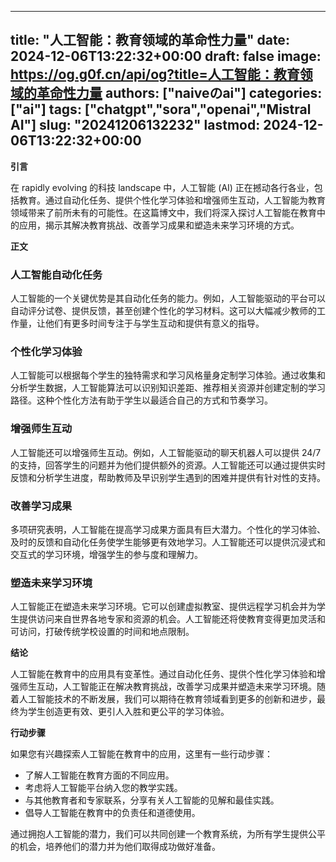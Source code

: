 
---
title: "人工智能：教育领域的革命性力量"
date: 2024-12-06T13:22:32+00:00
draft: false
image: https://og.g0f.cn/api/og?title=人工智能：教育领域的革命性力量
authors: ["naiveのai"]
categories: ["ai"]
tags: ["chatgpt","sora","openai","Mistral AI"]
slug: "20241206132232"
lastmod: 2024-12-06T13:22:32+00:00
---
**引言**

在 rapidly evolving 的科技 landscape 中，人工智能 (AI) 正在撼动各行各业，包括教育。通过自动化任务、提供个性化学习体验和增强师生互动，人工智能为教育领域带来了前所未有的可能性。在这篇博文中，我们将深入探讨人工智能在教育中的应用，揭示其解决教育挑战、改善学习成果和塑造未来学习环境的方式。

**正文**

### 人工智能自动化任务

人工智能的一个关键优势是其自动化任务的能力。例如，人工智能驱动的平台可以自动评分试卷、提供反馈，甚至创建个性化的学习材料。这可以大幅减少教师的工作量，让他们有更多时间专注于与学生互动和提供有意义的指导。

### 个性化学习体验

人工智能可以根据每个学生的独特需求和学习风格量身定制学习体验。通过收集和分析学生数据，人工智能算法可以识别知识差距、推荐相关资源并创建定制的学习路径。这种个性化方法有助于学生以最适合自己的方式和节奏学习。

### 增强师生互动

人工智能还可以增强师生互动。例如，人工智能驱动的聊天机器人可以提供 24/7 的支持，回答学生的问题并为他们提供额外的资源。人工智能还可以通过提供实时反馈和分析学生进度，帮助教师及早识别学生遇到的困难并提供有针对性的支持。

### 改善学习成果

多项研究表明，人工智能在提高学习成果方面具有巨大潜力。个性化的学习体验、及时的反馈和自动化任务使学生能够更有效地学习。人工智能还可以提供沉浸式和交互式的学习环境，增强学生的参与度和理解力。

### 塑造未来学习环境

人工智能正在塑造未来学习环境。它可以创建虚拟教室、提供远程学习机会并为学生提供访问来自世界各地专家和资源的机会。人工智能还将使教育变得更加灵活和可访问，打破传统学校设置的时间和地点限制。

**结论**

人工智能在教育中的应用具有变革性。通过自动化任务、提供个性化学习体验和增强师生互动，人工智能正在解决教育挑战，改善学习成果并塑造未来学习环境。随着人工智能技术的不断发展，我们可以期待在教育领域看到更多的创新和进步，最终为学生创造更有效、更引人入胜和更公平的学习体验。

**行动步骤**

如果您有兴趣探索人工智能在教育中的应用，这里有一些行动步骤：

* 了解人工智能在教育方面的不同应用。
* 考虑将人工智能平台纳入您的教学实践。
* 与其他教育者和专家联系，分享有关人工智能的见解和最佳实践。
* 倡导人工智能在教育中的负责任和道德使用。

通过拥抱人工智能的潜力，我们可以共同创建一个教育系统，为所有学生提供公平的机会，培养他们的潜力并为他们取得成功做好准备。